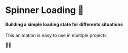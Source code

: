 # Spinner Loading 💫

#### Building a simple loading state for differents situations

This animation is easy to use in multiple projects.

💈🎠
